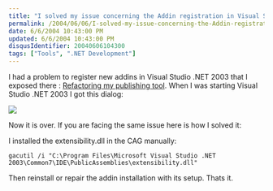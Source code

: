 ```yaml
---
title: "I solved my issue concerning the Addin registration in Visual Studio .NET 2003"
permalink: /2004/06/06/I-solved-my-issue-concerning-the-Addin-registration-in-Visual-Studio-NET-2003/
date: 6/6/2004 10:43:00 PM
updated: 6/6/2004 10:43:00 PM
disqusIdentifier: 20040606104300
tags: ["Tools", ".NET Development"]
---
```

I had a problem to register new addins in Visual Studio .NET 2003 that I exposed there : [Refactoring my publishing tool](/lkempe/archive/2004/05/20/135838.aspx). When I was starting Visual Studio .NET 2003 I got this dialog:

![](/images/2004/vserror.png)
<!-- more -->

Now it is over. If you are facing the same issue here is how I solved it:

I installed the extensibility.dll in the CAG manually:

```
gacutil /i "C:\Program Files\Microsoft Visual Studio .NET 2003\Common7\IDE\PublicAssemblies\extensibility.dll"
```

Then reinstall or repair the addin installation with its setup. Thats it.
